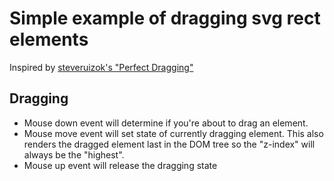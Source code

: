 # Simple example of dragging svg rect elements

Inspired by [steveruizok's "Perfect Dragging"](https://www.steveruiz.me/posts/perfect-dragging)


## Dragging
- Mouse down event will determine if you're about to drag an element.
- Mouse move event will set state of currently dragging element. This also renders the dragged element last in the DOM tree so the "z-index" will always be the "highest".
- Mouse up event will release the dragging state